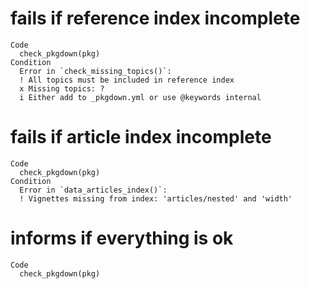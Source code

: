 # fails if reference index incomplete

    Code
      check_pkgdown(pkg)
    Condition
      Error in `check_missing_topics()`:
      ! All topics must be included in reference index
      x Missing topics: ?
      i Either add to _pkgdown.yml or use @keywords internal

# fails if article index incomplete

    Code
      check_pkgdown(pkg)
    Condition
      Error in `data_articles_index()`:
      ! Vignettes missing from index: 'articles/nested' and 'width'

# informs if everything is ok

    Code
      check_pkgdown(pkg)

